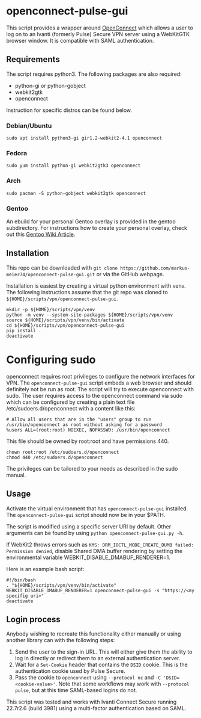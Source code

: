 # openconnect-pulse-gui

This script provides a wrapper around [OpenConnect](https://www.infradead.org/openconnect/) which allows a user to log on to an Ivanti (formerly Pulse) Secure VPN server using a WebKitGTK browser window. It is compatible with SAML authentication.

## Requirements

The script requires python3. The following packages are also required:

 - python-gi or python-gobject
 - webkit2gtk
 - openconnect

Instruction for specific distros can be found below.

### Debian/Ubuntu

    sudo apt install python3-gi gir1.2-webkit2-4.1 openconnect

### Fedora

    sudo yum install python-gi webkit2gtk3 openconnect

### Arch

    sudo pacman -S python-gobject webkit2gtk openconnect

### Gentoo
An ebuild for your personal Gentoo overlay is provided in the gentoo subdirectory.
For instructions how to create your personal overlay, check out this [Gentoo Wiki Article](https://wiki.gentoo.org/wiki/Creating_an_ebuild_repository).

## Installation

This repo can be downloaded with `git clone https://github.com/markus-meier74/openconnect-pulse-gui.git` or via the GitHub webpage.

Installation is easiest by creating a virtual python environment with venv.
The following instructions assume that the git repo was cloned to `${HOME}/scripts/vpn/openconnect-pulse-gui`.

    mkdir -p ${HOME}/scripts/vpn/venv
    python -m venv --system-site-packages ${HOME}/scripts/vpn/venv
    source ${HOME}/scripts/vpn/venv/bin/activate
    cd ${HOME}/scripts/vpn/openconnect-pulse-gui
    pip install .
    deactivate

# Configuring sudo
openconnect requires root privileges to configure the network interfaces for VPN. The `openconnect-pulse-gui` script embeds a web browser and should definitely not be run as root. The script will try to execute openconnect with sudo. The user requires access to the openconnect command via sudo which can be configured by creating a plain text file /etc/sudoers.d/openconnect with a content like this:

    # Allow all users that are in the "users" group to run /usr/bin/openconnect as root without asking for a password
    %users ALL=(root:root) NOEXEC, NOPASSWD: /usr/bin/openconnect

This file should be owned by root:root and have permissions 440.

    chown root:root /etc/sudoers.d/openconnect
    chmod 440 /etc/sudoers.d/openconnect

The privileges can be tailored to your needs as described in the sudo manual.

## Usage

Activate the virtual environment that has `openconnect-pulse-gui` installed. The `openconnect-pulse-gui` script should now be in your $PATH.

The script is modified using a specific server URI by default. Other arguments can be found by using `python openconnect-pulse-gui.py -h`.

If WebKit2 throws errors such as `KMS: DRM_IOCTL_MODE_CREATE_DUMB failed: Permission denied`,
disable Shared DMA buffer rendering by setting the environmental variable WEBKIT_DISABLE_DMABUF_RENDERER=1.

Here is an example bash script:

    #!/bin/bash
    . "${HOME}/scripts/vpn/venv/bin/activate"
    WEBKIT_DISABLE_DMABUF_RENDERER=1 openconnect-pulse-gui -s "https://<my specifig uri>"
    deactivate

## Login process

Anybody wishing to recreate this functionality either manually or using another library can with the following steps:

1. Send the user to the sign-in URL. This will either give them the ability to log in directly or redirect them to an external authentication server.
2. Wait for a `Set-Cookie` header that contains the `DSID` cookie. This is the authentication cookie used by Pulse Secure.
3. Pass the cookie to `openconnect` using `--protocol nc` and `-C 'DSID=<cookie-value>'`. Note that some workflows may work with `--protocol pulse`, but at this time SAML-based logins do not.

This script was tested and works with Ivanti Connect Secure running 22.7r2.6 (build 3981) using a multi-factor authentication based on SAML.


